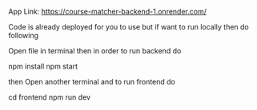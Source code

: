 App Link: https://course-matcher-backend-1.onrender.com/

Code is already deployed for you to use but if want to run locally then do following

Open file in terminal then in order to run backend do 

npm install
npm start

then Open another terminal and to run frontend do

cd frontend
npm run dev
